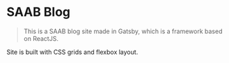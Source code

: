 # SAAB Blog

> This is a SAAB blog site made in Gatsby, which is a framework based on ReactJS.

Site is built with CSS grids and flexbox layout.